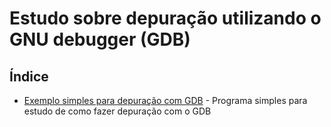 # Estudo sobre depuração utilizando o GNU debugger (GDB)

## Índice

- [Exemplo simples para depuração com GDB](https://github.com/Dirack/Estudos/tree/master/GDB/command#estudo-depura%C3%A7%C3%A3o-do-programa-quadrado-com-gdb) - Programa simples para estudo de como fazer depuração com o GDB
